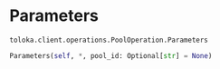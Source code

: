 # Parameters
`toloka.client.operations.PoolOperation.Parameters`

```python
Parameters(self, *, pool_id: Optional[str] = None)
```

